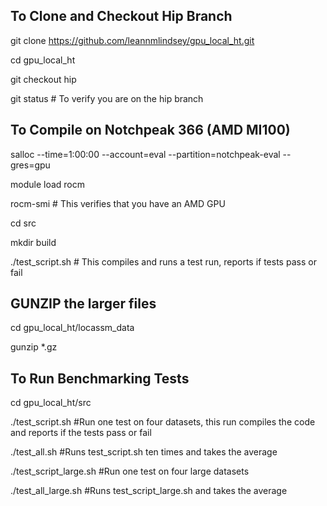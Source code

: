 ## To Clone and Checkout Hip Branch
git clone https://github.com/leannmlindsey/gpu_local_ht.git

cd gpu_local_ht

git checkout hip

git status # To verify you are on the hip branch



## To Compile on Notchpeak 366 (AMD MI100)
salloc --time=1:00:00 --account=eval --partition=notchpeak-eval --gres=gpu

module load rocm

rocm-smi # This verifies that you have an AMD GPU

cd src

mkdir build

./test_script.sh # This compiles and runs a test run, reports if tests pass or fail

## GUNZIP the larger files
cd gpu_local_ht/locassm_data

gunzip *.gz

## To Run Benchmarking Tests
cd gpu_local_ht/src

./test_script.sh #Run one test on four datasets, this run compiles the code and reports if the tests pass or fail

./test_all.sh #Runs test_script.sh ten times and takes the average

./test_script_large.sh #Run one test on four large datasets 

./test_all_large.sh #Runs test_script_large.sh and takes the average
